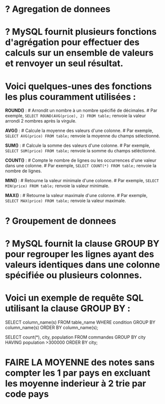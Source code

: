 <!-- creer une bdd agregation_bd
creer table ville_ -->

# ? Agregation de donnees
# ? MySQL fournit plusieurs fonctions d'agrégation pour effectuer des calculs sur un ensemble de valeurs et renvoyer un seul résultat.

# Voici quelques-unes des fonctions les plus couramment utilisées :

**ROUND()** :
    # Arrondit un nombre à un nombre spécifié de décimales.
    # Par exemple, `SELECT ROUND(AVG(price), 2) FROM table;` renvoie la valeur arrondi 2 nombres après la virgule.

**AVG()** :
    # Calcule la moyenne des valeurs d'une colonne.
    # Par exemple, `SELECT AVG(price) FROM table;` renvoie la moyenne du champs sélectionné.

**SUM()** :
    # Calcule la somme des valeurs d'une colonne.
    # Par exemple, `SELECT SUM(price) FROM table;` renvoie la somme du champs séléctionné.

**COUNT()** :
    # Compte le nombre de lignes ou les occurrences d'une valeur dans une colonne.
    # Par exemple, `SELECT COUNT(*) FROM table;` renvoie la nombre de lignes.

**MIN()** :
    # Retourne la valeur minimale d'une colonne.
    # Par exemple, `SELECT MIN(price) FROM table;` renvoie la valeur minimale.

**MAX()** :
    # Retourne la valeur maximale d'une colonne.
    # Par exemple, `SELECT MAX(price) FROM table;` renvoie la valeur maximale.

# ? Groupement de donnees
# ? MySQL fournit la clause GROUP BY pour regrouper les lignes ayant des valeurs identiques dans une colonne spécifiée ou plusieurs colonnes.

# Voici un exemple de requête SQL utilisant la clause GROUP BY :

SELECT column_name(s)
FROM table_name
WHERE condition
GROUP BY column_name(s)
ORDER BY column_name(s);

SELECT count(*), city, population
FROM commandes
GROUP BY city
HAVING population >300000
ORDER BY city;

# FAIRE LA MOYENNE des notes sans compter les 1  par pays en excluant les moyenne inderieur à 2 trie par code pays